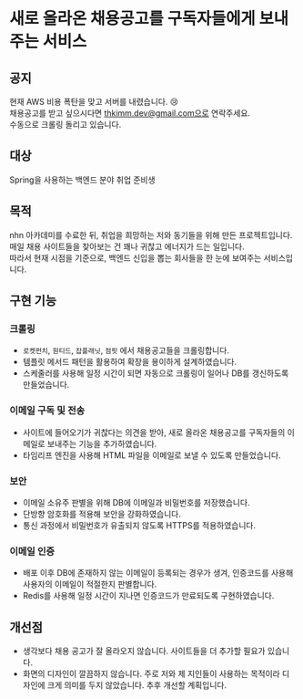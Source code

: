 # 새로 올라온 채용공고를 구독자들에게 보내주는 서비스

## 공지
현재 AWS 비용 폭탄을 맞고 서버를 내렸습니다. 😢<br>
채용공고를 받고 싶으시다면 thkimm.dev@gmail.com으로 연락주세요.<br>
수동으로 크롤링 돌리고 있습니다.<br>

## 대상
Spring을 사용하는 백엔드 분야 취업 준비생
## 목적
nhn 아카데미를 수료한 뒤, 취업을 희망하는 저와 동기들을 위해 만든 프로젝트입니다.<br> 
매일 채용 사이트들을 찾아보는 건 꽤나 귀찮고 에너지가 드는 일입니다.<br> 
따라서 현재 시점을 기준으로, 백엔드 신입을 뽑는 회사들을 한 눈에 보여주는 서비스입니다.<br>


## 구현 기능
### 크롤링
  - ```로켓펀치```, ```원티드```, ```잡플래닛```, `점핏` 에서 채용공고들을 크롤링합니다.
  - 템플릿 메서드 패턴을 활용하여 확장을 용이하게 설계하였습니다.
  - 스케줄러를 사용해 일정 시간이 되면 자동으로 크롤링이 일어나 DB를 갱신하도록 만들었습니다.

### 이메일 구독 및 전송
  - 사이트에 들어오기가 귀찮다는 의견을 받아, 새로 올라온 채용공고를 구독자들의 이메일로 보내주는 기능을 추가하였습니다.
  - 타임리프 엔진을 사용해 HTML 파일을 이메일로 보낼 수 있도록 만들었습니다.
### 보안
  - 이메일 소유주 판별을 위해 DB에 이메일과 비밀번호를 저장했습니다.
  - 단방향 암호화를 적용해 보안을 강화하였습니다.
  - 통신 과정에서 비밀번호가 유출되지 않도록 HTTPS를 적용하였습니다.

### 이메일 인증
  - 배포 이후 DB에 존재하지 않는 이메일이 등록되는 경우가 생겨, 인증코드를 사용해 사용자의 이메일이 적절한지 판별합니다.
  - Redis를 사용해 일정 시간이 지나면 인증코드가 만료되도록 구현하였습니다.

## 개선점
- 생각보다 채용 공고가 잘 올라오지 않습니다. 사이트들을 더 추가할 필요가 있습니다.
- 화면의 디자인이 깔끔하지 않습니다. 주로 저와 제 지인들이 사용하는 목적이라 디자인에 크게 의미를 두지 않았습니다. 추후 개선할 계획입니다.